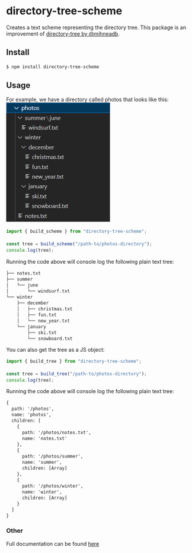 # directory-tree-scheme

Creates a text scheme representing the directory tree. This package is an improvement of [directory-tree by @mihneadb](https://www.npmjs.com/package/directory-tree).

## Install

```bash
$ npm install directory-tree-scheme
```

## Usage

For example, we have a directory called photos that looks like this:
<br>
![Photos directory screenshot](example.png)

```ts
import { build_scheme } from "directory-tree-scheme";

const tree = build_scheme("/path-to/photos-directory");
console.log(tree);
```

Running the code above will console log the following plain text tree:
```
├── notes.txt
├── summer
│   └── june
│       └── windsurf.txt
└── winter
    ├── december
    │   ├── christmas.txt
    │   ├── fun.txt
    │   └── new_year.txt
    └── january
        ├── ski.txt
        └── snowboard.txt
```

You can also get the tree as a JS object:
```ts
import { build_tree } from "directory-tree-scheme";

const tree = build_tree("/path-to/photos-directory");
console.log(tree);
```

Running the code above will console log the following plain text tree:
```
{
  path: '/photos',
  name: 'photos',
  children: [
    {
      path: '/photos/notes.txt',
      name: 'notes.txt'
    },
    {
      path: '/photos/summer',
      name: 'summer',
      children: [Array]
    },
    {
      path: '/photos/winter',
      name: 'winter',
      children: [Array]
    }
  ]
}
```
### Other
Full documentation can be found [here](https://www.npmjs.com/package/directory-tree)